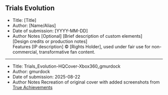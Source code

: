 ## Trials Evolution

- Title: [Title]
- Author: [Name/Alias]
- Date of submission: [YYYY-MM-DD]
- Author Notes [Optional]
	[Brief description of custom elements]  
	[Design credits or production notes]  
	Features [IP description] © [Rights Holder], used under fair use for non-commercial, transformative fan content.

---

- Title: Trials_Evolution-HQCover-Xbox360_gmurdock
- Author: gmurdock
- Date of submission: 2025-08-22
- Author Notes
	Recreation of original cover with added screenshots from [True Achievements](https://www.trueachievements.com/game/Trials-Evolution/screenshots)
